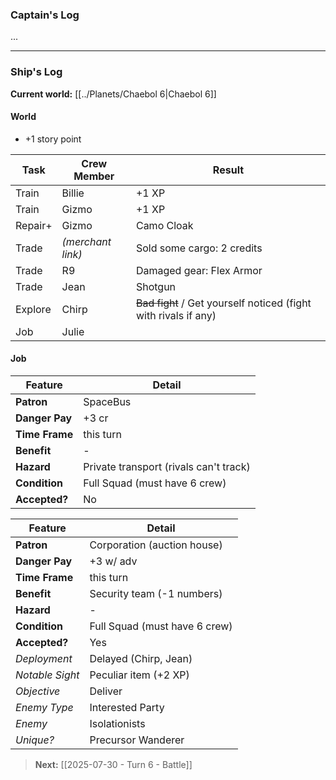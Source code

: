### Captain's Log

...

---

### Ship's Log

**Current world:** [[../Planets/Chaebol 6|Chaebol 6]]

#### World

+ +1 story point

| Task    | Crew Member       | Result                                                          |
| ------- | ----------------- | --------------------------------------------------------------- |
| Train   | Billie            | +1 XP                                                           |
| Train   | Gizmo             | +1 XP                                                           |
| Repair+ | Gizmo             | Camo Cloak                                                      |
| Trade   | *(merchant link)* | Sold some cargo: 2 credits                                      |
| Trade   | R9                | Damaged gear: Flex Armor                                        |
| Trade   | Jean              | Shotgun                                                         |
| Explore | Chirp             | ~~Bad fight~~ / Get yourself noticed (fight with rivals if any) |
| Job     | Julie             |                                                                 |

#### Job

| Feature        | Detail                                 |
| -------------- | -------------------------------------- |
| **Patron**     | SpaceBus                               |
| **Danger Pay** | +3 cr                                  |
| **Time Frame** | this turn                              |
| **Benefit**    | -                                      |
| **Hazard**     | Private transport (rivals can't track) |
| **Condition**  | Full Squad (must have 6 crew)          |
| **Accepted?**  | No                                     |

| Feature         | Detail                        |
| --------------- | ----------------------------- |
| **Patron**      | Corporation (auction house)   |
| **Danger Pay**  | +3 w/ adv                     |
| **Time Frame**  | this turn                     |
| **Benefit**     | Security team (-1 numbers)    |
| **Hazard**      | -                             |
| **Condition**   | Full Squad (must have 6 crew) |
| **Accepted?**   | Yes                           |
| *Deployment*    | Delayed (Chirp, Jean)         |
| *Notable Sight* | Peculiar item (+2 XP)         |
| *Objective*     | Deliver                       |
| *Enemy Type*    | Interested Party              |
| *Enemy*         | Isolationists                 |
| *Unique?*       | Precursor Wanderer            |

> **Next:** [[2025-07-30 - Turn 6 - Battle]]